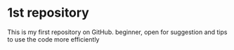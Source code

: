 # 1st repository
This is my first repository on GitHub.
beginner, open for suggestion and tips to use the code more efficiently

